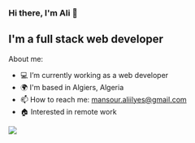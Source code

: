 ### Hi there, I'm Ali 👋
## I'm a full stack web developer

About me:

- :computer: I’m currently working as a web developer
- :earth_africa: I'm based in Algiers, Algeria
- 📫 How to reach me: mansour.aliilyes@gmail.com
- :house: Interested in remote work  
<!--
**ilyes-msr/ilyes-msr** is a ✨ _special_ ✨ repository because its `README.md` (this file) appears on your GitHub profile.


-->
![](https://komarev.com/ghpvc/?username=ilyes-msr)
